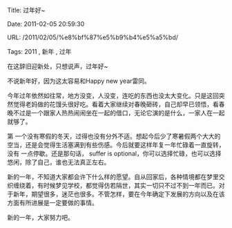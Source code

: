 Title: 过年好~

Date: 2011-02-05 20:59:30

URL: /2011/02/05/%e8%bf%87%e5%b9%b4%e5%a5%bd/

Tags: 2011 , 新年 , 过年

在这辞旧迎新处，只想说声，过年好~

不说新年好，因为这太容易和Happy new year雷同。

今年过年依然如往常，地方没变，人没变，连吃的东西也没太大变化。只是这回突然觉得老妈做的花馒头很好吃。看着大家继续对春晚砸砖，自己却早已领悟，看春晚不过是一个跟家人热热闹闹坐在一起的借口，无论它演的是什么，一家人在一起就够了。

第 一个没有寒假的冬天，过得也没有分外不适。想起今后少了寒暑假两个大大的空当，还是会觉得生活塞满到有些伤感。今后就要这样年复一年忙碌着一直旋转，没有 一点停歇。还是那句话， suffer is optional，你可以选择忙碌，也可以选择悠闲，除了自己，谁也无法真正左右。

新的一年，不知道大家都会许下什么样的愿望。自从回家后，各种情境都在梦里交织缠绕着，有时候梦见学校，都觉得仿若隔世，其实一切只不过不到一年而已。对于新年，期望很多，迷茫也很多。不管怎样，要在今年确定下发展的方向以及在该方面有所进展是一定要做的事情。

新的一年，大家努力吧。